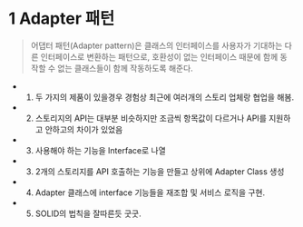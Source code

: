# 1 Adapter 패턴

>어댑터 패턴(Adapter pattern)은 클래스의 인터페이스를 사용자가 기대하는 다른 인터페이스로 변환하는 패턴으로, 호환성이 없는 인터페이스 때문에 함께 동작할 수 없는 클래스들이 함께 작동하도록 해준다.

* 1. 두 가지의 제품이 있을경우 경험상 최근에 여러개의 스토리 업체랑 협업을 해봄.
* 2. 스토리지의 API는 대부분 비슷하지만 조금씩 항목값이 다르거나 API를 지원하고 안하고의 차이가 있었음
* 3. 사용해야 하는 기능을 Interface로 나열
* 3. 2개의 스토리지를 API 호출하는 기능을 만들고 상위에 Adapter Class 생성
* 4. Adapter 클래스에 interface 기능들을 재조합 및 서비스 로직을 구현. 
* 5. SOLID의 법칙을 잘따른듯 굿굿.
